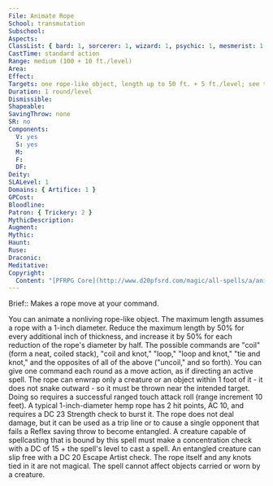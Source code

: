 ```yaml
---
File: Animate Rope
School: transmutation
Subschool: 
Aspects: 
ClassList: { bard: 1, sorcerer: 1, wizard: 1, psychic: 1, mesmerist: 1 }
CastTime: standard action
Range: medium (100 + 10 ft./level)
Area: 
Effect: 
Targets: one rope-like object, length up to 50 ft. + 5 ft./level; see text
Duration: 1 round/level
Dismissible: 
Shapeable: 
SavingThrow: none
SR: no
Components:
  V: yes
  S: yes
  M: 
  F: 
  DF: 
Deity: 
SLALevel: 1
Domains: { Artifice: 1 }
GPCost: 
Bloodline: 
Patron: { Trickery: 2 }
MythicDescription: 
Augment: 
Mythic: 
Haunt: 
Ruse: 
Draconic: 
Meditative: 
Copyright:
  Content: "[PFRPG Core](http://www.d20pfsrd.com/magic/all-spells/a/animate-rope)"
---
```

Brief:: Makes a rope move at your command.

You can animate a nonliving rope-like object. The maximum length assumes a rope with a 1-inch diameter. Reduce the maximum length by 50% for every additional inch of thickness, and increase it by 50% for each reduction of the rope's diameter by half.  The possible commands are "coil" (form a neat, coiled stack), "coil and knot," "loop," "loop and knot," "tie and knot," and the opposites of all of the above ("uncoil," and so forth). You can give one command each round as a move action, as if directing an active spell.  The rope can enwrap only a creature or an object within 1 foot of it - it does not snake outward - so it must be thrown near the intended target. Doing so requires a successful ranged touch attack roll (range increment 10 feet). A typical 1-inch-diameter hemp rope has 2 hit points, AC 10, and requires a DC 23 Strength check to burst it. The rope does not deal damage, but it can be used as a trip line or to cause a single opponent that fails a Reflex saving throw to become entangled. A creature capable of spellcasting that is bound by this spell must make a concentration check with a DC of 15 + the spell's level to cast a spell. An entangled creature can slip free with a DC 20 Escape Artist check.  The rope itself and any knots tied in it are not magical.  The spell cannot affect objects carried or worn by a creature.
